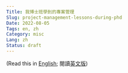 ```yaml
---
Title: 我博士班學到的專案管理
Slug: project-management-lessons-during-phd
Date: 2022-08-05
Tags: en, zh
Category: misc
Lang: zh
Status: draft
---
```


(Read this in [English][en-post]; 閱讀[英文版][en-post])


[en-post]: {filename}./things_phd.md
[zh-post]: {filename}./things_phd.zh.md
